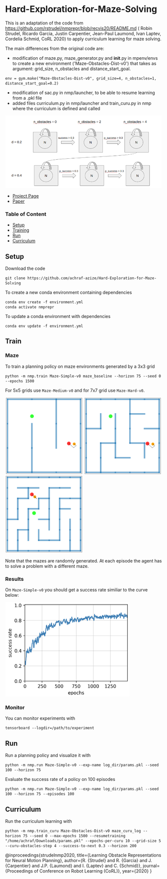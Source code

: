 # Hard-Exploration-for-Maze-Solving

This is an adaptation of the code from https://github.com/rstrudel/nmprepr/blob/recvis20/README.md ( Robin Strudel, Ricardo Garcia, Justin Carpentier, Jean-Paul Laumond, Ivan Laptev, Cordelia Schmid, CoRL 2020) to apply curriculum learning for maze solving.

The main differences from the original code are:

- modification of maze.py, maze_generator.py and __init__.py in mpenv/envs to create a new environment ('Maze-Obstacles-Dist-v0') that takes as argument: grid_size, n_obstacles and distance_start_goal.

```
env = gym.make("Maze-Obstacles-Dist-v0", grid_size=4, n_obstacles=1, distance_start_goal=0.2)
```

- modification of sac.py in nmp/launcher, to be able to resume learning from a .pkl file
- added files curriculum.py in nmp/launcher and train_curu.py in nmp where the curriculum is defined and called



![](images/curu2.png)

- [Project Page](https://www.di.ens.fr/willow/research/nmp_repr/)
- [Paper](https://arxiv.org/abs/2008.11174)



### Table of Content

- [Setup](#setup)
- [Training](#train)
- [Run](#run)
- [Curriculum](#Curriculum)


## Setup

Download the code
```
git clone https://github.com/achraf-azize/Hard-Exploration-for-Maze-Solving
```

To create a new conda environment containing dependencies
```
conda env create -f environment.yml
conda activate nmprepr
```

To update a conda environment with dependencies
```
conda env update -f environment.yml
```

## Train

### Maze

To train a planning policy on maze environments generated by a 3x3 grid
```
python -m nmp.train Maze-Simple-v0 maze_baseline --horizon 75 --seed 0 --epochs 1500
```

For 5x5 grids use `Maze-Medium-v0` and for 7x7 grid use `Maze-Hard-v0`.
<p float="center">
    <img src="images/easy.png" width="250">
    <img src="images/medium.png" width="250">
    <img src="images/hard.png" width="250">
</p>

Note that the mazes are randomly generated. At each episode the agent has to solve a problem with a different maze.

### Results

On `Maze-Simple-v0` you should get a success rate similiar to the curve below:

<img src="images/success_3x3_corlrew.png" width="400">


### Monitor

You can monitor experiments with
```
tensorboard --logdir=/path/to/experiment
```

## Run

Run a planning policy and visualize it with
```
python -m nmp.run Maze-Simple-v0 --exp-name log_dir/params.pkl --seed 100 --horizon 75
```
       
Evaluate the success rate of a policy on 100 episodes
```
python -m nmp.run Maze-Simple-v0 --exp-name log_dir/params.pkl --seed 100 --horizon 75 --episodes 100
```

## Curriculum 
Run the curriculum learning with
```
python -m nmp.train_curu Maze-Obstacles-Dist-v0 maze_curu_log --horizon 75 --seed 0 --max-epochs 1500 --resumetraining "/home/achraf/Downloads/params.pkl" --epochs-per-curu 10 --grid-size 5 --curu-obstacles-step 4 --success-to-next 0.3 --horizon 200
```


@inproceedings{strudelnmp2020,
title={Learning Obstacle Representations for Neural Motion Planning},
author={R. {Strudel} and R. {Garcia} and J. {Carpentier} and J.P. {Laumond} and I. {Laptev} and C. {Schmid}},
journal={Proceedings of Conference on Robot Learning (CoRL)},
year={2020}
}
```
